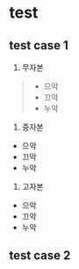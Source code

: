 # test

## test case 1
1. 무자본 
 >  - 으악
 >  - 끄악
 >  - 누악
1. 중자본 
- 으악
- 끄악
- 누악
 
1. 고자본 
- 으악
- 끄악
- 누악
## test case 2
